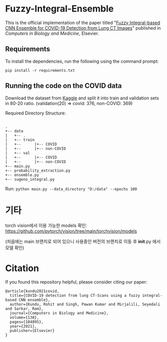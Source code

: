 # Fuzzy-Integral-Ensemble
This is the official implementation of the paper titled "[Fuzzy Integral-based CNN Ensemble for COVID-19 Detection from Lung CT Images](https://doi.org/10.1016/j.compbiomed.2021.104895)" published in _Computers in Biology and Medicine_, Elsevier.

## Requirements

To install the dependencies, run the following using the command prompt:

`pip install -r requirements.txt`

## Running the code on the COVID data

Download the dataset from [Kaggle](https://www.kaggle.com/plameneduardo/sarscov2-ctscan-dataset) and split it into train and validation sets in 80-20 ratio. (validation(20) => covid: 376, non-COVID: 369)

Required Directory Structure:
```

.
+-- data
|   +-- .
|   +-- train
|   +--      |+-- COVID
|   +--      |+-- non-COVID
|   +-- val
|   +--      |+-- COVID
|   +--      |+-- non-COVID
+-- main.py
+-- probability_extraction.py
+-- ensemble.py
+-- sugeno_integral.py

```

Run: `python main.py --data_directory "D:/data" --epochs 100`

# 기타
torch vision에서 이용 가능한 models 확인: https://github.com/pytorch/vision/tree/main/torchvision/models

(처음에는 main 브랜치로 되어 있으니 사용중인 버전의 브랜치로 이동 후 __init__.py 에서 모델 확인)

# Citation
If you found this repository helpful, please consider citing our paper:
```
@article{kundu2021covid,
  title={COVID-19 detection from lung CT-Scans using a fuzzy integral-based CNN ensemble},
  author={Kundu, Rohit and Singh, Pawan Kumar and Mirjalili, Seyedali and Sarkar, Ram},
  journal={Computers in Biology and Medicine},
  volume={138},
  pages={104895},
  year={2021},
  publisher={Elsevier}
}
```
